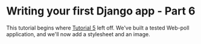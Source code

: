 # Writing your first Django app - Part 6

This tutorial begins where [Tutorial 5]() left off. We've built a tested Web-poll application, and we'll now add a stylesheet and an image.